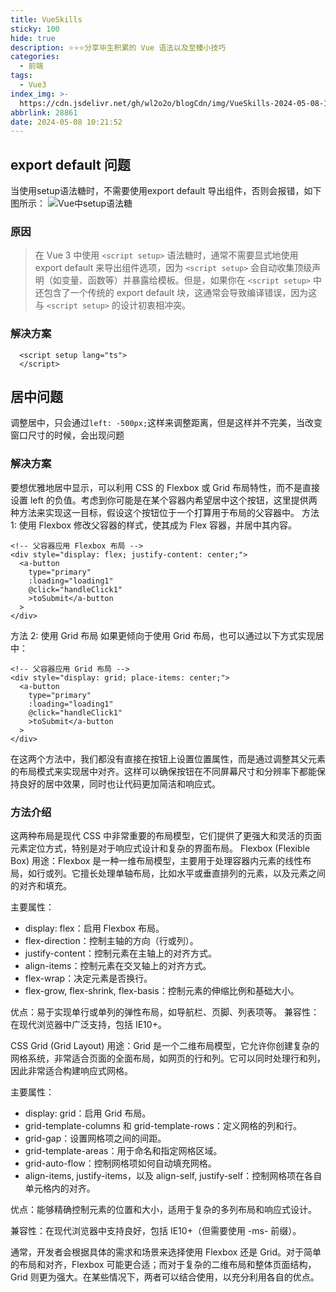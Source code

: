 ```yaml
---
title: VueSkills
sticky: 100
hide: true
description: ⭐⭐⭐分享毕生积累的 Vue 语法以及至臻小技巧
categories:
  - 前端
tags:
  - Vue3
index_img: >-
  https://cdn.jsdelivr.net/gh/wl2o2o/blogCdn/img/VueSkills-2024-05-08-10-27-38.png
abbrlink: 28861
date: 2024-05-08 10:21:52
---
```

## export default 问题
当使用setup语法糖时，不需要使用export default 导出组件，否则会报错，如下图所示：
![Vue中setup语法糖](https://cdn.jsdelivr.net/gh/wl2o2o/blogCdn/img/VueSkills-2024-05-08-10-28-55.png)

### 原因
> 在 Vue 3 中使用 `<script setup>` 语法糖时，通常不需要显式地使用 export default 来导出组件选项，因为 `<script setup>` 会自动收集顶级声明（如变量、函数等）并暴露给模板。但是，如果你在 `<script setup>` 中还包含了一个传统的 export default 块，这通常会导致编译错误，因为这与 `<script setup>` 的设计初衷相冲突。

### 解决方案
```vue
  <script setup lang="ts">
  </script>
```

## 居中问题
调整居中，只会通过`left: -500px;`这样来调整距离，但是这样并不完美，当改变窗口尺寸的时候，会出现问题

### 解决方案
要想优雅地居中显示，可以利用 CSS 的 Flexbox 或 Grid 布局特性，而不是直接设置 left 的负值。考虑到你可能是在某个容器内希望居中这个按钮，这里提供两种方法来实现这一目标，假设这个按钮位于一个打算用于布局的父容器中。
方法 1: 使用 Flexbox
修改父容器的样式，使其成为 Flex 容器，并居中其内容。
```vue
<!-- 父容器应用 Flexbox 布局 -->
<div style="display: flex; justify-content: center;">
  <a-button
    type="primary"
    :loading="loading1"
    @click="handleClick1"
    >toSubmit</a-button
  >
</div>
```
方法 2: 使用 Grid 布局
如果更倾向于使用 Grid 布局，也可以通过以下方式实现居中：
```vue
<!-- 父容器应用 Grid 布局 -->
<div style="display: grid; place-items: center;">
  <a-button
    type="primary"
    :loading="loading1"
    @click="handleClick1"
    >toSubmit</a-button
  >
</div>
```
在这两个方法中，我们都没有直接在按钮上设置位置属性，而是通过调整其父元素的布局模式来实现居中对齐。这样可以确保按钮在不同屏幕尺寸和分辨率下都能保持良好的居中效果，同时也让代码更加简洁和响应式。

### 方法介绍
这两种布局是现代 CSS 中非常重要的布局模型，它们提供了更强大和灵活的页面元素定位方式，特别是对于响应式设计和复杂的界面布局。
Flexbox (Flexible Box)
用途：Flexbox 是一种一维布局模型，主要用于处理容器内元素的线性布局，如行或列。它擅长处理单轴布局，比如水平或垂直排列的元素，以及元素之间的对齐和填充。

主要属性：
- display: flex：启用 Flexbox 布局。
- flex-direction：控制主轴的方向（行或列）。
- justify-content：控制元素在主轴上的对齐方式。
- align-items：控制元素在交叉轴上的对齐方式。
- flex-wrap：决定元素是否换行。
- flex-grow, flex-shrink, flex-basis：控制元素的伸缩比例和基础大小。

优点：易于实现单行或单列的弹性布局，如导航栏、页脚、列表项等。
兼容性：在现代浏览器中广泛支持，包括 IE10+。

CSS Grid (Grid Layout)
用途：Grid 是一个二维布局模型，它允许你创建复杂的网格系统，非常适合页面的全面布局，如网页的行和列。它可以同时处理行和列，因此非常适合构建响应式网格。

主要属性：
- display: grid：启用 Grid 布局。
- grid-template-columns 和 grid-template-rows：定义网格的列和行。
- grid-gap：设置网格项之间的间距。
- grid-template-areas：用于命名和指定网格区域。
- grid-auto-flow：控制网格项如何自动填充网格。
- align-items, justify-items，以及 align-self, justify-self：控制网格项在各自单元格内的对齐。

优点：能够精确控制元素的位置和大小，适用于复杂的多列布局和响应式设计。

兼容性：在现代浏览器中支持良好，包括 IE10+（但需要使用 -ms- 前缀）。

通常，开发者会根据具体的需求和场景来选择使用 Flexbox 还是 Grid。对于简单的布局和对齐，Flexbox 可能更合适；而对于复杂的二维布局和整体页面结构，Grid 则更为强大。在某些情况下，两者可以结合使用，以充分利用各自的优点。